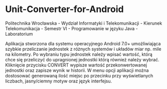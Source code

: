 # Unit-Converter-for-Android
Politechnika Wrocławska - Wydział Informatyki i Telekomunikacji - Kierunek Telekomunikacja - Semestr VI - Programowanie w języku Java - Laboratorium

Aplikacja stworzona dla systemu operacyjnego Android 7.0+ umożliwiająca szybkie przeliczanie jednostek z różnych systemów i układów miar np. mile na kilometry. Po wybraniu typu jednostek należy wpisać wartość, którą chce się przeliczyć do upragnionej jednostki którą również należy wybrać. Kliknięcie przycisku CONVERT wypisze wartość przekonwertowanej jednostki oraz zapisze wynik w historii. W menu opcji aplikacji można dostosować generowaną ilość miejsc po przecinku przy wyświetlanych liczbach, jasny/ciemny motyw oraz język interfejsu.
